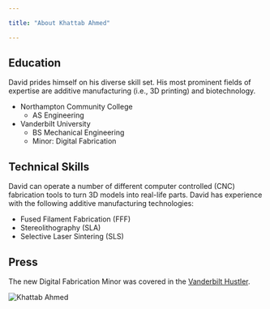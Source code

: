 ```yaml
---

title: "About Khattab Ahmed"

---
```


## Education

David prides himself on his diverse skill set. His most prominent fields of expertise are additive manufacturing (i.e., 3D printing) and biotechnology. 

* Northampton Community College
  * AS Engineering
* Vanderbilt University
  * BS Mechanical Engineering
   * Minor: Digital Fabrication

## Technical Skills

David can operate a number of different computer controlled (CNC) fabrication tools to turn 3D models into real-life parts. David has experience with the following additive manufacturing technologies:

* Fused Filament Fabrication (FFF)
* Stereolithography (SLA)
* Selective Laser Sintering (SLS)


## Press 

The new Digital Fabrication Minor was covered in the [Vanderbilt Hustler](https://vanderbilthustler.com/2022/11/09/digital-fabrication-minor-introduced-for-2022-23-academic-year/).

![Khattab Ahmed](/assets/img/David_Headshot_web2.jpg)

